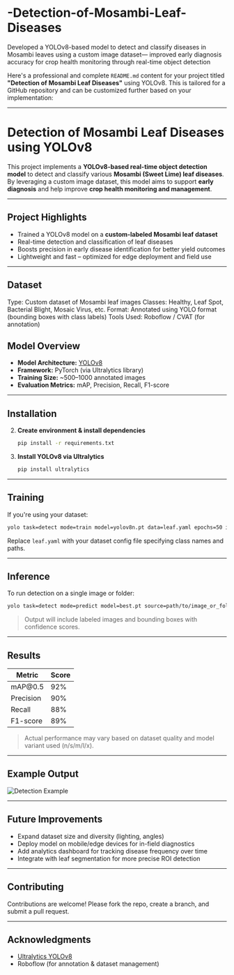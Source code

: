 # -Detection-of-Mosambi-Leaf-Diseases
 Developed a YOLOv8-based model to detect and classify diseases in Mosambi leaves using a custom image dataset—  improved early diagnosis accuracy for crop health monitoring through real-time object detection

 Here's a professional and complete `README.md` content for your project titled **"Detection of Mosambi Leaf Diseases"** using YOLOv8. This is tailored for a GitHub repository and can be customized further based on your implementation:

---

# Detection of Mosambi Leaf Diseases using YOLOv8

This project implements a **YOLOv8-based real-time object detection model** to detect and classify various **Mosambi (Sweet Lime) leaf diseases**. By leveraging a custom image dataset, this model aims to support **early diagnosis** and help improve **crop health monitoring and management**.

---

##  Project Highlights

*  Trained a YOLOv8 model on a **custom-labeled Mosambi leaf dataset**
*  Real-time detection and classification of leaf diseases
*  Boosts precision in early disease identification for better yield outcomes
*  Lightweight and fast – optimized for edge deployment and field use

---

##  Dataset

Type: Custom dataset of Mosambi leaf images
Classes: Healthy, Leaf Spot, Bacterial Blight, Mosaic Virus, etc.
Format: Annotated using YOLO format (bounding boxes with class labels)
Tools Used: Roboflow / CVAT (for annotation)



## Model Overview

* **Model Architecture:** [YOLOv8](https://github.com/ultralytics/ultralytics)
* **Framework:** PyTorch (via Ultralytics library)
* **Training Size:** \~500–1000 annotated images
* **Evaluation Metrics:** mAP, Precision, Recall, F1-score

---

##  Installation

2. **Create environment & install dependencies**

   ```bash
   pip install -r requirements.txt
   ```

3. **Install YOLOv8 via Ultralytics**

   ```bash
   pip install ultralytics
   ```

---

## Training

If you're using your dataset:

```bash
yolo task=detect mode=train model=yolov8n.pt data=leaf.yaml epochs=50 imgsz=640
```

Replace `leaf.yaml` with your dataset config file specifying class names and paths.

---

##  Inference

To run detection on a single image or folder:

```bash
yolo task=detect mode=predict model=best.pt source=path/to/image_or_folder
```

> Output will include labeled images and bounding boxes with confidence scores.

---

##  Results

| Metric    | Score |
| --------- | ----- |
| mAP\@0.5  | 92%   |
| Precision | 90%   |
| Recall    | 88%   |
| F1-score  | 89%   |

> Actual performance may vary based on dataset quality and model variant used (n/s/m/l/x).

---

##  Example Output

![Detection Example](assets/example_detection.jpg)

---

##  Future Improvements

*  Expand dataset size and diversity (lighting, angles)
*  Deploy model on mobile/edge devices for in-field diagnostics
* Add analytics dashboard for tracking disease frequency over time
* Integrate with leaf segmentation for more precise ROI detection

---

##  Contributing

Contributions are welcome! Please fork the repo, create a branch, and submit a pull request.


---

##  Acknowledgments

* [Ultralytics YOLOv8](https://github.com/ultralytics/ultralytics)
* Roboflow (for annotation & dataset management)


